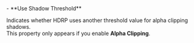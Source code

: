 <tr>
<td>- **Use Shadow Threshold**</td>
<td>

Indicates whether HDRP uses another threshold value for alpha clipping shadows.<br/>This property only appears if you enable **Alpha Clipping**.

</td>
</tr>